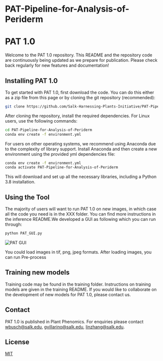 # PAT-Pipeline-for-Analysis-of-Periderm
# PAT 1.0

Welcome to the PAT 1.0 repository. This README and the repository code are continuously being updated as we prepare for publication. Please check back regularly for new features and documentation!

## Installing PAT 1.0

To get started with PAT 1.0, first download the code. You can do this either as a zip file from this page or by cloning the git repository (recommended):

```bash
git clone https://github.com/Salk-Harnessing-Plants-Initiative/PAT-Pipeline-for-Analysis-of-Periderm.git
```
After cloning the repository, install the required dependencies. For Linux users, use the following commands:
```bash
cd PAT-Pipeline-for-Analysis-of-Periderm
conda env create -f environment.yml
```
For users on other operating systems, we recommend using Anaconda due to the complexity of library support. Install Anaconda and then create a new environment using the provided yml dependencies file:

```bash
conda env create -f environment.yml
conda activate PAT-Pipeline-for-Analysis-of-Periderm
```
This will download and set up all the necessary libraries, including a Python 3.8 installation.

## Using the Tool

The majority of users will want to run PAT 1.0 on new images, in which case all the code you need is in the XXX folder. You can find more instructions in the inference README.We developed a GUI as following which you can run through:
```bash
python PAT_GUI.py
```
![PAT GUI]([https://github.com/Salk-Harnessing-Plants-Initiative/PAT-Pipeline-for-Analysis-of-Periderm/blob/main/PAT_GUI.png](https://github.com/Salk-Harnessing-Plants-Initiative/PAT-Pipeline-for-Analysis-of-Periderm/blob/main/resources/readme/start.png))

You could load images in tif, png, jpeg formats. After loading images, you can run Pre-process

## Training new models
Training code may be found in the training folder. Instructions on training models are given in the training README. If you would like to collaborate on the development of new models for PAT 1.0, please contact us.

## Contact
PAT 1.0 is published in Plant Phenomics. For enquiries please contact wbusch@salk.edu, gvillarino@salk.edu, linzhang@salk.edu.

## License

[MIT](https://choosealicense.com/licenses/mit/)

